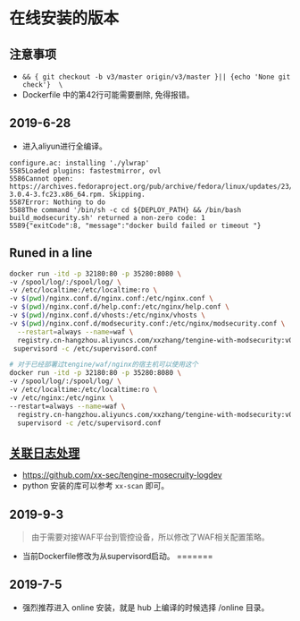 # 在线安装的版本


## 注意事项
- `&& { git checkout -b v3/master origin/v3/master }|| {echo 'None git check'}  \`
- Dockerfile 中的第42行可能需要删除, 免得报错。


## 2019-6-28
- 进入aliyun进行全编译。
```
configure.ac: installing './ylwrap'
5585Loaded plugins: fastestmirror, ovl
5586Cannot open: https://archives.fedoraproject.org/pub/archive/fedora/linux/updates/23/x86_64/b/bison-3.0.4-3.fc23.x86_64.rpm. Skipping.
5587Error: Nothing to do
5588The command '/bin/sh -c cd ${DEPLOY_PATH} && /bin/bash build_modsecurity.sh' returned a non-zero code: 1
5589{"exitCode":8, "message":"docker build failed or timeout "}
```

## Runed in a line 
```bash
docker run -itd -p 32180:80 -p 35280:8080 \
-v /spool/log/:/spool/log/ \
-v /etc/localtime:/etc/localtime:ro \
-v $(pwd)/nginx.conf.d/nginx.conf:/etc/nginx.conf \
-v $(pwd)/nginx.conf.d/help.conf:/etc/nginx/help.conf \
-v $(pwd)/nginx.conf.d/vhosts:/etc/nginx/vhosts \
-v $(pwd)/nginx.conf.d/modsecurity.conf:/etc/nginx/modsecurity.conf \
  --restart=always --name=waf \
  registry.cn-hangzhou.aliyuncs.com/xxzhang/tengine-with-modsecurity:v0.1 \
 supervisord -c /etc/supervisord.conf

# 对于已经部署过tengine/waf/nginx的宿主机可以使用这个
docker run -itd -p 32180:80 -p 35280:8080 \
-v /spool/log/:/spool/log/ \
-v /etc/localtime:/etc/localtime:ro \
-v /etc/nginx:/etc/nginx \
--restart=always --name=waf \
  registry.cn-hangzhou.aliyuncs.com/xxzhang/tengine-with-modsecurity:v0.1 \
  supervisord -c /etc/supervisord.conf

```

## [关联日志处理](https://github.com/xx-sec/tengine-mosecruity-logdev)
- https://github.com/xx-sec/tengine-mosecruity-logdev
- python 安装的库可以参考 `xx-scan` 即可。

## 2019-9-3
> 由于需要对接WAF平台到管控设备，所以修改了WAF相关配置策略。
- 当前Dockerfile修改为从supervisord启动。
=======
## 2019-7-5
- 强烈推荐进入 online 安装，就是 hub 上编译的时候选择 /online 目录。

